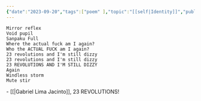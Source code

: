 ```yaml
---
{"date":"2023-09-20","tags":["poem" ],"topic":"[[self|Identity]]","publish":true,"PassFrontmatter":true}
---
```


```elite
Mirror reflex
Void pupil
Sanpaku Full
Where the actual fuck am I again? 
Who the ACTUAL FUCK am I again?
23 revolutions and I'm still dizzy
23 revolutions and I'm still dizzy
23 REVOLUTIONS AND I'M STILL DIZZY
Again
Windless storm
Mute stir
```
\- [[\|Gabriel Lima Jacinto]], 23 REVOLUTIONS!